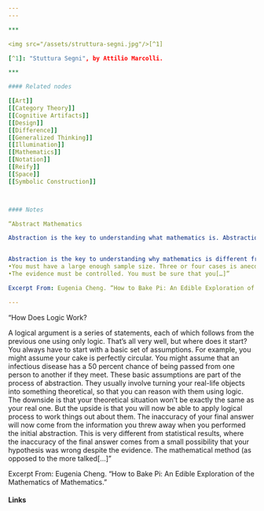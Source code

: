 ```yaml
---
---

***

<img src="/assets/struttura-segni.jpg"/>[^1]

[^1]: "Stuttura Segni", by Attilio Marcolli.

*** 

#### Related nodes

[[Art]]
[[Category Theory]]
[[Cognitive Artifacts]]
[[Design]]
[[Difference]]
[[Generalized Thinking]]
[[Illumination]]
[[Mathematics]]
[[Notation]]
[[Reify]]
[[Space]]
[[Symbolic Construction]]



#### Notes

“Abstract Mathematics

Abstraction is the key to understanding what mathematics is. Abstraction is also at the heart of why mathematics can seem removed from “real life.” That detachment from reality is where math derives its strength, but also its limitations. Every level of abstraction takes it further from real life, and harder to explain what the relevance to real life is, because the relevance comes from a domino effect—abstract mathematics might not be directly applicable to real life, but rather, applicable to something else which is applicable to real life, or via an even longer chain of applications, for example:


Abstraction is the key to understanding why mathematics is different from science at large. Evidence-based science proceeds with, obviously, evidence at its heart. You start with a hypothesis—something you believe might be true, whether because of general observation, gut feeling, suspicion, anecdotes, or whatever. Now you need to test the hypothesis rigorously by finding evidence that holds up to scientific standards. Such standards include things like these:
•You must have a large enough sample size. Three or four cases is anecdotal and could have been a fluke.
•The evidence must be controlled. You must be sure that you[…]”

Excerpt From: Eugenia Cheng. “How to Bake Pi: An Edible Exploration of the Mathematics of Mathematics.” 

---
```


“How Does Logic Work?

A logical argument is a series of statements, each of which follows from the previous one using only logic. That’s all very well, but where does it start? You always have to start with a basic set of assumptions. For example, you might assume your cake is perfectly circular. You might assume that an infectious disease has a 50 percent chance of being passed from one person to another if they meet. These basic assumptions are part of the process of abstraction. They usually involve turning your real-life objects into something theoretical, so that you can reason with them using logic. The downside is that your theoretical situation won’t be exactly the same as your real one. But the upside is that you will now be able to apply logical process to work things out about them. The inaccuracy of your final answer will now come from the information you threw away when you performed the initial abstraction. This is very different from statistical results, where the inaccuracy of the final answer comes from a small possibility that your hypothesis was wrong despite the evidence.
The mathematical method (as opposed to the more talked[…]”

Excerpt From: Eugenia Cheng. “How to Bake Pi: An Edible Exploration of the Mathematics of Mathematics.” 

#### Links